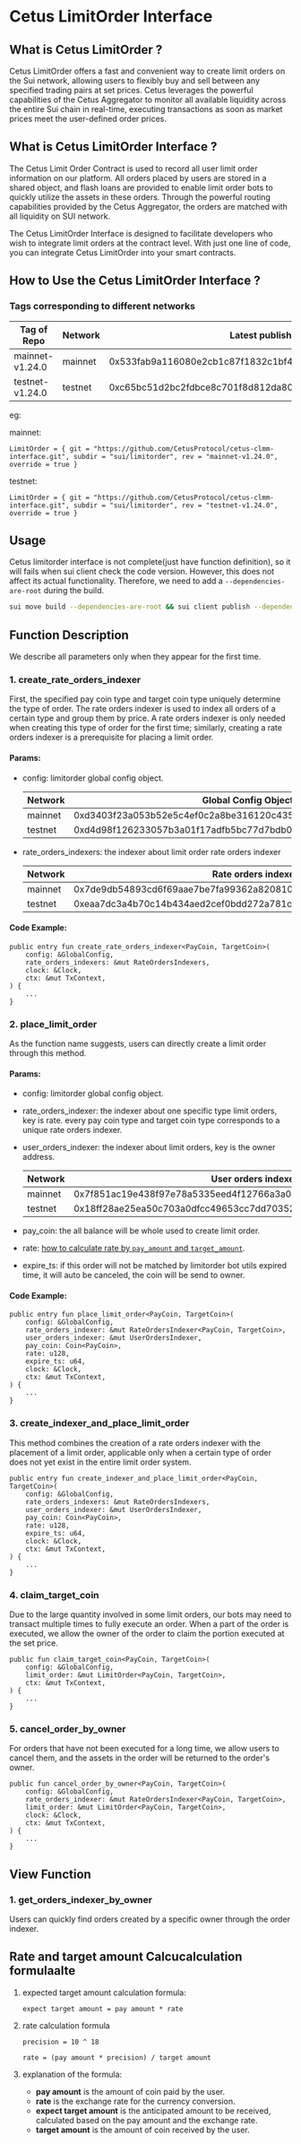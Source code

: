 # Cetus LimitOrder Interface

## What is Cetus LimitOrder ?

Cetus LimitOrder offers a fast and convenient way to create limit orders on the Sui network, allowing users to flexibly buy and sell between any specified trading pairs at set prices. Cetus leverages the powerful capabilities of the Cetus Aggregator to monitor all available liquidity across the entire Sui chain in real-time, executing transactions as soon as market prices meet the user-defined order prices.

## What is Cetus LimitOrder Interface ?

The Cetus Limit Order Contract is used to record all user limit order information on our platform. All orders placed by users are stored in a shared object, and flash loans are provided to enable limit order bots to quickly utilize the assets in these orders. Through the powerful routing capabilities provided by the Cetus Aggregator, the orders are matched with all liquidity on SUI network.

The Cetus LimitOrder Interface is designed to facilitate developers who wish to integrate limit orders at the contract level. With just one line of code, you can integrate Cetus LimitOrder into your smart contracts.

## How to Use the Cetus LimitOrder Interface ?

### Tags corresponding to different networks

| Tag of Repo     | Network | Latest published at address                                        |
| --------------- | ------- | ------------------------------------------------------------------ |
| mainnet-v1.24.0 | mainnet | 0x533fab9a116080e2cb1c87f1832c1bf4231ab4c32318ced041e75cc28604bba9 |
| testnet-v1.24.0 | testnet | 0xc65bc51d2bc2fdbce8c701f8d812da80fb37dba9cdf97ce38f60ab18c5202b17 |

eg:

mainnet:

```
LimitOrder = { git = "https://github.com/CetusProtocol/cetus-clmm-interface.git", subdir = "sui/limitorder", rev = "mainnet-v1.24.0", override = true }
```

testnet:

```
LimitOrder = { git = "https://github.com/CetusProtocol/cetus-clmm-interface.git", subdir = "sui/limitorder", rev = "testnet-v1.24.0", override = true }
```

## Usage

Cetus limitorder interface is not complete(just have function definition), so it will fails when sui client check the code version. However, this does not affect its actual functionality. Therefore, we need to add a `--dependencies-are-root` during the build.

```bash
sui move build --dependencies-are-root && sui client publish --dependencies-are-root
```

## Function Description

We describe all parameters only when they appear for the first time.

### 1. create_rate_orders_indexer

First, the specified pay coin type and target coin type uniquely determine the type of order. The rate orders indexer is used to index all orders of a certain type and group them by price. A rate orders indexer is only needed when creating this type of order for the first time; similarly, creating a rate orders indexer is a prerequisite for placing a limit order.

#### Params:

- config: limitorder global config object.

  | Network | Global Config Object ID                                            |
  | ------- | ------------------------------------------------------------------ |
  | mainnet | 0xd3403f23a053b52e5c4ef0c2a8be316120c435ec338f2596647b6befd569fd9c |
  | testnet | 0xd4d98f126233057b3a01f17adfb5bc77d7bdb0332fe982ab44c6c7a2f66443dc |

- rate_orders_indexers: the indexer about limit order rate orders indexer

  | Network | Rate orders indexer                                                |
  | ------- | ------------------------------------------------------------------ |
  | mainnet | 0x7de9db54893cd6f69aae7be7fa99362a820810278a234d87d109980e9cfce7c3 |
  | testnet | 0xeaa7dc3a4b70c14b434aed2cef0bdd272a781c630ea3c54c25fa53c72fb3cf96 |

#### Code Example:

```
public entry fun create_rate_orders_indexer<PayCoin, TargetCoin>(
    config: &GlobalConfig,
    rate_orders_indexers: &mut RateOrdersIndexers,
    clock: &Clock,
    ctx: &mut TxContext,
) {
    ...
}
```

### 2. place_limit_order

As the function name suggests, users can directly create a limit order through this method.

#### Params:

- config: limitorder global config object.

- rate_orders_indexer: the indexer about one specific type limit orders, key is rate. every pay coin type and target coin type corresponds to a unique rate orders indexer.

- user_orders_indexer: the indexer about limit orders, key is the owner address.

  | Network | User orders indexer                                                |
  | ------- | ------------------------------------------------------------------ |
  | mainnet | 0x7f851ac19e438f97e78a5335eed4f12766a3a0ae94340bab7956a402f0e6212e |
  | testnet | 0x18ff28ae25ea50c703a0dfcc49653cc7dd7035207e26c8f86fa9e4aea49037d0 |

- pay_coin: the all balance will be whole used to create limit order.

- rate: [how to calculate rate by `pay_amount` and `target_amount`](#rate-and-target-amount-calcucalculation-formulaalte).

- expire_ts: if this order will not be matched by limitorder bot utils expired time, it will auto be canceled, the coin will be send to owner.

#### Code Example:

```
public entry fun place_limit_order<PayCoin, TargetCoin>(
    config: &GlobalConfig,
    rate_orders_indexer: &mut RateOrdersIndexer<PayCoin, TargetCoin>,
    user_orders_indexer: &mut UserOrdersIndexer,
    pay_coin: Coin<PayCoin>,
    rate: u128,
    expire_ts: u64,
    clock: &Clock,
    ctx: &mut TxContext,
) {
    ...
}
```

### 3. create_indexer_and_place_limit_order

This method combines the creation of a rate orders indexer with the placement of a limit order, applicable only when a certain type of order does not yet exist in the entire limit order system.

```
public entry fun create_indexer_and_place_limit_order<PayCoin, TargetCoin>(
    config: &GlobalConfig,
    rate_orders_indexers: &mut RateOrdersIndexers,
    user_orders_indexer: &mut UserOrdersIndexer,
    pay_coin: Coin<PayCoin>,
    rate: u128,
    expire_ts: u64,
    clock: &Clock,
    ctx: &mut TxContext,
) {
    ...
}
```

### 4. claim_target_coin

Due to the large quantity involved in some limit orders, our bots may need to transact multiple times to fully execute an order. When a part of the order is executed, we allow the owner of the order to claim the portion executed at the set price.

```
public fun claim_target_coin<PayCoin, TargetCoin>(
    config: &GlobalConfig,
    limit_order: &mut LimitOrder<PayCoin, TargetCoin>,
    ctx: &mut TxContext,
) {
    ...
}
```

### 5. cancel_order_by_owner

For orders that have not been executed for a long time, we allow users to cancel them, and the assets in the order will be returned to the order's owner.

```
public fun cancel_order_by_owner<PayCoin, TargetCoin>(
    config: &GlobalConfig,
    rate_orders_indexer: &mut RateOrdersIndexer<PayCoin, TargetCoin>,
    limit_order: &mut LimitOrder<PayCoin, TargetCoin>,
    clock: &Clock,
    ctx: &mut TxContext,
) {
    ...
}
```

## View Function

### 1. get_orders_indexer_by_owner

Users can quickly find orders created by a specific owner through the order indexer.

## Rate and target amount Calcucalculation formulaalte

1. expected target amount calculation formula:

   ```
   expect target amount = pay amount * rate
   ```

2. rate calculation formula

   ```
   precision = 10 ^ 18
   ```

   ```
   rate = (pay amount * precision) / target amount
   ```

3. explanation of the formula:

   - **pay amount** is the amount of coin paid by the user.
   - **rate** is the exchange rate for the currency conversion.
   - **expect target amount** is the anticipated amount to be received, calculated based on the pay amount and the exchange rate.
   - **target amount** is the amount of coin received by the user.
